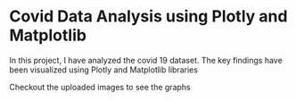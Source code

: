 # Covid Data Analysis using Plotly and Matplotlib

In this project, I have analyzed the covid 19 dataset.
The key findings have been visualized using Plotly and Matplotlib libraries

Checkout the uploaded images to see the graphs

